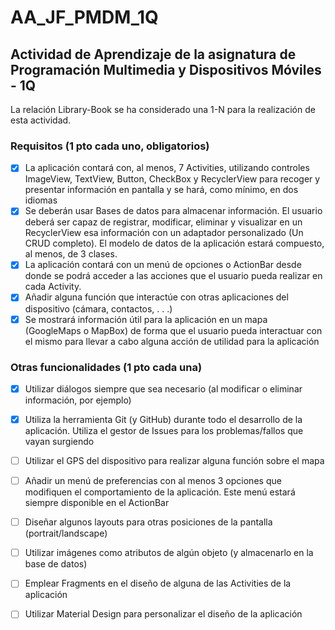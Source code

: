 # AA_JF_PMDM_1Q
## Actividad de Aprendizaje de la asignatura de Programación Multimedia y Dispositivos Móviles - 1Q

La relación Library-Book se ha considerado una 1-N para la realización de esta actividad.

### Requisitos (1 pto cada uno, obligatorios)
- [x] La aplicación contará con, al menos, 7 Activities, utilizando controles ImageView, TextView, Button, CheckBox y RecyclerView para recoger y presentar información en pantalla y se hará, como mínimo, en dos idiomas
- [x] Se deberán usar Bases de datos para almacenar información. El usuario deberá ser capaz de registrar, modificar, eliminar y visualizar en un RecyclerView esa información con un adaptador personalizado (Un CRUD completo). El modelo de datos de la aplicación estará compuesto, al menos, de 3 clases.
- [x] La aplicación contará con un menú de opciones o ActionBar desde donde se podrá acceder a las acciones que el usuario pueda realizar en cada Activity. 
- [x] Añadir alguna función que interactúe con otras aplicaciones del dispositivo (cámara, contactos, . . .)
- [x] Se mostrará información útil para la aplicación en un mapa (GoogleMaps o MapBox) de forma que el usuario pueda interactuar con el mismo para llevar a cabo alguna acción de utilidad para la aplicación

### Otras funcionalidades (1 pto cada una)

- [x] Utilizar diálogos siempre que sea necesario (al modificar o eliminar información, por ejemplo)
- [x] Utiliza la herramienta Git (y GitHub) durante todo el desarrollo de la aplicación. Utiliza el gestor de Issues para los problemas/fallos que vayan surgiendo
- [ ] Utilizar el GPS del dispositivo para realizar alguna función sobre el mapa
- [ ] Añadir un menú de preferencias con al menos 3 opciones que modifiquen el comportamiento de la aplicación. Este menú estará siempre disponible en el ActionBar
- [ ] Diseñar algunos layouts para otras posiciones de la pantalla (portrait/landscape)
- [ ] Utilizar imágenes como atributos de algún objeto (y almacenarlo en la base de datos)
- [ ] Emplear Fragments en el diseño de alguna de las Activities de la aplicación
- [ ] Utilizar Material Design para personalizar el diseño de la aplicación

